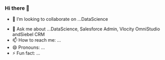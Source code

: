 ### Hi there 👋

<!--
**DSKumar06/DSKumar06** is a ✨ _special_ ✨ repository because its `README.md` (this file) appears on your GitHub profile.

Here are some ideas to get you started:-->

<!-- 🔭 I’m currently working on ...-->
<!-- 🌱 I’m currently learning ...-->
- 👯 I’m looking to collaborate on ...DataScience
<!-- 🤔 I’m looking for help with ...-->
- 💬 Ask me about ...DataScience, Salesforce Admin, Vlocity OmniStudio andSiebel CRM 
- 📫 How to reach me: ...
- 😄 Pronouns: ...
- ⚡ Fun fact: ...

